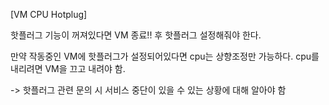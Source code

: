 [VM CPU Hotplug]

핫플러그 기능이 꺼져있다면 VM 종료!! 후 핫플러그 설정해줘야 한다.

만약 작동중인 VM에 핫플러그가 설정되어있다면 cpu는 상향조정만 가능하다. 
cpu를 내리려면 VM을 끄고 내려야 함.

-> 핫플러그 관련 문의 시 서비스 중단이 있을 수 있는 상황에 대해 알아야 함
